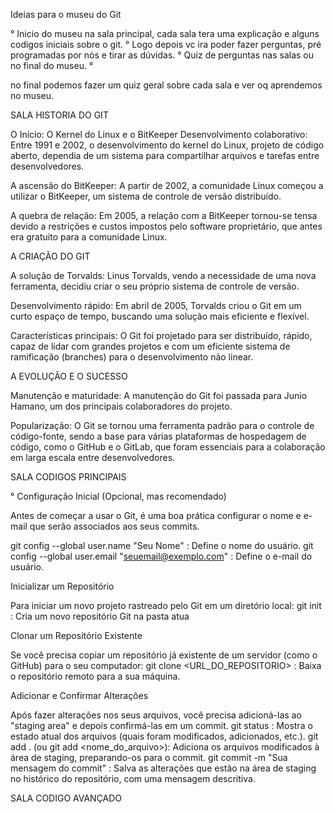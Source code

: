 
Ideias para o museu do Git

° Inicio do museu na sala principal, cada sala tera uma explicação e alguns codigos iniciais sobre o git. ° Logo depois vc ira poder fazer perguntas, pré programadas por nós e tirar as dúvidas. ° Quiz de perguntas nas salas ou no final do museu. °

no final podemos fazer um quiz geral sobre cada sala e ver oq aprendemos no museu.

SALA HISTORIA DO GIT

O Início: O Kernel do Linux e o BitKeeper Desenvolvimento colaborativo: Entre 1991 e 2002, o desenvolvimento do kernel do Linux, projeto de código aberto, dependia de um sistema para compartilhar arquivos e tarefas entre desenvolvedores.

A ascensão do BitKeeper: A partir de 2002, a comunidade Linux começou a utilizar o BitKeeper, um sistema de controle de versão distribuído.

A quebra de relação: Em 2005, a relação com a BitKeeper tornou-se tensa devido a restrições e custos impostos pelo software proprietário, que antes era gratuito para a comunidade Linux.

A CRIAÇÃO DO GIT

A solução de Torvalds: Linus Torvalds, vendo a necessidade de uma nova ferramenta, decidiu criar o seu próprio sistema de controle de versão.

Desenvolvimento rápido: Em abril de 2005, Torvalds criou o Git em um curto espaço de tempo, buscando uma solução mais eficiente e flexível.

Características principais: O Git foi projetado para ser distribuído, rápido, capaz de lidar com grandes projetos e com um eficiente sistema de ramificação (branches) para o desenvolvimento não linear.

A EVOLUÇÃO E O SUCESSO

Manutenção e maturidade: A manutenção do Git foi passada para Junio Hamano, um dos principais colaboradores do projeto.

Popularização: O Git se tornou uma ferramenta padrão para o controle de código-fonte, sendo a base para várias plataformas de hospedagem de código, como o GitHub e o GitLab, que foram essenciais para a colaboração em larga escala entre desenvolvedores.

SALA CODIGOS PRINCIPAIS

° Configuração Inicial (Opcional, mas recomendado)

Antes de começar a usar o Git, é uma boa prática configurar o nome e e-mail que serão associados aos seus commits.

git config --global user.name "Seu Nome" : Define o nome do usuário. git config --global user.email "seuemail@exemplo.com" : Define o e-mail do usuário.

Inicializar um Repositório

Para iniciar um novo projeto rastreado pelo Git em um diretório local: git init : Cria um novo repositório Git na pasta atua

Clonar um Repositório Existente

Se você precisa copiar um repositório já existente de um servidor (como o GitHub) para o seu computador: git clone <URL_DO_REPOSITORIO> : Baixa o repositório remoto para a sua máquina.

Adicionar e Confirmar Alterações

Após fazer alterações nos seus arquivos, você precisa adicioná-las ao "staging area" e depois confirmá-las em um commit. git status : Mostra o estado atual dos arquivos (quais foram modificados, adicionados, etc.). git add . (ou git add <nome_do_arquivo>): Adiciona os arquivos modificados à área de staging, preparando-os para o commit. git commit -m "Sua mensagem do commit" : Salva as alterações que estão na área de staging no histórico do repositório, com uma mensagem descritiva.

SALA CODIGO AVANÇADO
